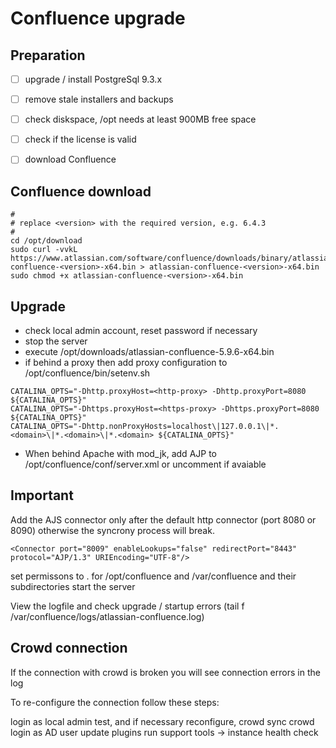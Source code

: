 # Confluence upgrade

## Preparation

- [ ] upgrade / install PostgreSql 9.3.x
- [ ] remove stale installers and backups
- [ ] check diskspace, /opt needs at least 900MB free space
- [ ] check if the license is valid
- [ ] download Confluence


## Confluence download

```
#
# replace <version> with the required version, e.g. 6.4.3
#
cd /opt/download
sudo curl -vvkL https://www.atlassian.com/software/confluence/downloads/binary/atlassian-confluence-<version>-x64.bin > atlassian-confluence-<version>-x64.bin
sudo chmod +x atlassian-confluence-<version>-x64.bin
```

## Upgrade

- check local admin account, reset password if necessary
- stop the server
- execute /opt/downloads/atlassian-confluence-5.9.6-x64.bin
- if behind a proxy then add proxy configuration to /opt/confluence/bin/setenv.sh

```
CATALINA_OPTS="-Dhttp.proxyHost=<http-proxy> -Dhttp.proxyPort=8080 ${CATALINA_OPTS}"
CATALINA_OPTS="-Dhttps.proxyHost=<https-proxy> -Dhttps.proxyPort=8080 ${CATALINA_OPTS}"
CATALINA_OPTS="-Dhttp.nonProxyHosts=localhost\|127.0.0.1\|*.<domain>\|*.<domain>\|*.<domain> ${CATALINA_OPTS}"
```

- When behind Apache with mod_jk, add AJP to /opt/confluence/conf/server.xml or uncomment if avaiable

## Important

Add the AJS connector only after the default http connector (port 8080 or 8090) otherwise the syncrony process will break.


```
<Connector port="8009" enableLookups="false" redirectPort="8443" protocol="AJP/1.3" URIEncoding="UTF-8"/>
```

set permissons to <confluenceuser>.<confluencegroup> for /opt/confluence and /var/confluence and their subdirectories
start the server

View the logfile and check upgrade / startup errors (tail f /var/confluence/logs/atlassian-confluence.log)

## Crowd connection

If the connection with crowd is broken you will see connection errors in the log

To re-configure the connection follow these steps:

login as local admin
test, and if necessary reconfigure, crowd
sync crowd
login as AD user
update plugins
run support tools -> instance health check
